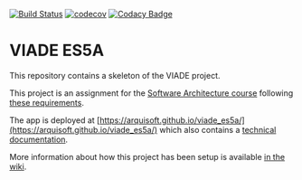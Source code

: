 [![Build Status](https://travis-ci.org/Arquisoft/viade_es5a.svg?branch=master)](https://travis-ci.org/Arquisoft/viade_es5a)
[![codecov](https://codecov.io/gh/Arquisoft/viade_es5a/branch/master/graph/badge.svg)](https://codecov.io/gh/Arquisoft/viade_es5a)
[![Codacy Badge](https://api.codacy.com/project/badge/Grade/d8f6122f4e3e41adb48be3785ae07a48)](https://www.codacy.com/gh/Arquisoft/viade_es5a?utm_source=github.com&amp;utm_medium=referral&amp;utm_content=Arquisoft/viade_es5a&amp;utm_campaign=Badge_Grade)

# VIADE ES5A

This repository contains a skeleton of the VIADE project.

This project is an assignment for the [Software Architecture course](https://arquisoft.github.io/) following [these requirements](https://labra.solid.community/public/SoftwareArchitecture/AssignmentDescription/).

The app is deployed at [https://arquisoft.github.io/viade_es5a/](https://arquisoft.github.io/viade_es5a/) which also contains a [technical documentation](https://arquisoft.github.io/viade_es5a/docs).

More information about how this project has been setup is available [in the wiki](https://github.com/Arquisoft/viade_es5a/wiki).
